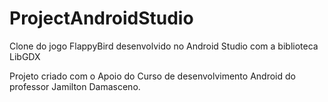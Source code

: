 # ProjectAndroidStudio
Clone do jogo FlappyBird desenvolvido no Android Studio com a biblioteca LibGDX

Projeto criado com o Apoio do Curso de desenvolvimento Android do professor Jamilton Damasceno.
